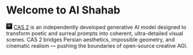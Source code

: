 # Welcome to AI Shahab

<a href="https://chatcas.ir/"><img src="image.jpg" alt="icon" style="height: 16px; vertical-align: center;"></a> [CAS 2](https://chatcas.ir) is an independently developed generative AI model designed to transform poetic and surreal prompts into coherent, ultra-detailed visual scenes. CAS 2 bridges Persian aesthetics, impossible geometry, and cinematic realism — pushing the boundaries of open-source creative AGI.
